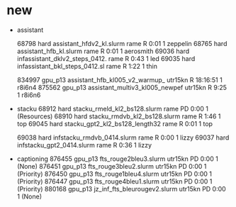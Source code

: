 # new

* assistant

     68798      hard       assistant_hfdv2_kl.slurm     rame  R       0:01      1 zeppelin
     68765      hard assistant_hfb_kl.slurm     rame  R       0:01      1 aerosmith
     69036      hard infassistant_dklv2_steps_0412.     rame  R       0:43      1 led
     69035      hard infassistant_bkl_steps_0412.sl     rame  R       1:22      1 thin

    834997   gpu_p13 assistant_hfb_kl005_v2_warmup_  utr15kn  R   18:16:51      1 r8i6n4
    875562   gpu_p13 assistant_multiv3_kl005_newpef  utr15kn  R       9:25      1 r8i6n6


* stacku
     68912      hard   stacku_rmeld_kl2_bs128.slurm     rame PD       0:00      1 (Resources)
     68910      hard   stacku_rmdvb_kl2_bs128.slurm     rame  R       1:46      1 top
     69045      hard stacku_gpt2_kl2_bs128_length32     rame  R       0:01      1 top

     69038      hard     infstacku_rmdvb_0414.slurm     rame  R       0:00      1 lizzy
     69037      hard      infstacku_gpt2_0414.slurm     rame  R       0:36      1 lizzy

* captioning
    876455   gpu_p13          fts_rouge2bleu3.slurm  utr15kn PD       0:00      1 (None)
    876451   gpu_p13          fts_rouge3bleu2.slurm  utr15kn PD       0:00      1 (Priority)
    876450   gpu_p13          fts_rouge1bleu4.slurm  utr15kn PD       0:00      1 (Priority)
    876447   gpu_p13          fts_rouge4bleu1.slurm  utr15kn PD       0:00      1 (Priority)
    880168   gpu_p13   jz_inf_fts_bleurougev2.slurm  utr15kn PD       0:00      1 (None)
